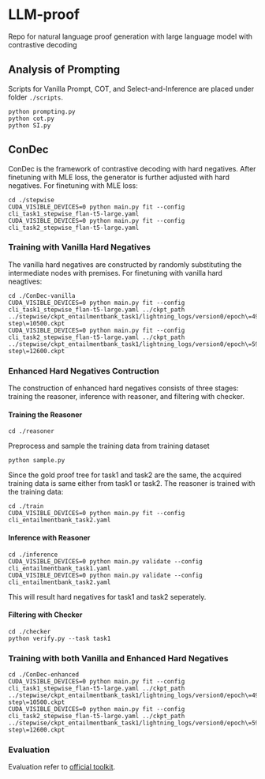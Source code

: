 # LLM-proof
Repo for natural language proof generation with large language model with contrastive decoding

## Analysis of Prompting
Scripts for Vanilla Prompt, COT, and Select-and-Inference are placed under folder `./scripts`.
```
python prompting.py
python cot.py
python SI.py
```
## ConDec
ConDec is the framework of contrastive decoding with hard negatives. After finetuning with MLE loss, the generator is further adjusted with hard negatives.
For finetuning with MLE loss:
```
cd ./stepwise
CUDA_VISIBLE_DEVICES=0 python main.py fit --config cli_task1_stepwise_flan-t5-large.yaml
CUDA_VISIBLE_DEVICES=0 python main.py fit --config cli_task2_stepwise_flan-t5-large.yaml
```
### Training with Vanilla Hard Negatives
The vanilla hard negatives are constructed by randomly substituting the intermediate nodes with premises. For finetuning with vanilla hard neagtives:
```
cd ./ConDec-vanilla
CUDA_VISIBLE_DEVICES=0 python main.py fit --config cli_task1_stepwise_flan-t5-large.yaml ../ckpt_path ../stepwise/ckpt_entailmentbank_task1/lightning_logs/version0/epoch\=499-step\=10500.ckpt
CUDA_VISIBLE_DEVICES=0 python main.py fit --config cli_task2_stepwise_flan-t5-large.yaml ../ckpt_path ../stepwise/ckpt_entailmentbank_task1/lightning_logs/version0/epoch\=599-step\=12600.ckpt
```
### Enhanced Hard Negatives Contruction
The construction of enhanced hard negatives consists of three stages: training the reasoner, inference with reasoner, and filtering with checker.
#### Training the Reasoner
```
cd ./reasoner
```
Preprocess and sample the training data from training dataset
```
python sample.py
```
Since the gold proof tree for task1 and task2 are the same, the acquired training data is same either from task1 or task2. The reasoner is trained with the training data:
```
cd ./train
CUDA_VISIBLE_DEVICES=0 python main.py fit --config cli_entailmentbank_task2.yaml
```
#### Inference with Reasoner
```
cd ./inference
CUDA_VISIBLE_DEVICES=0 python main.py validate --config cli_entailmentbank_task1.yaml
CUDA_VISIBLE_DEVICES=0 python main.py validate --config cli_entailmentbank_task2.yaml
```
This will result hard negatives for task1 and task2 seperately.
#### Filtering with Checker
```
cd ./checker
python verify.py --task task1
```

### Training with both Vanilla and Enhanced Hard Negatives
```
cd ./ConDec-enhanced
CUDA_VISIBLE_DEVICES=0 python main.py fit --config cli_task1_stepwise_flan-t5-large.yaml ../ckpt_path ../stepwise/ckpt_entailmentbank_task1/lightning_logs/version0/epoch\=499-step\=10500.ckpt
CUDA_VISIBLE_DEVICES=0 python main.py fit --config cli_task2_stepwise_flan-t5-large.yaml ../ckpt_path ../stepwise/ckpt_entailmentbank_task1/lightning_logs/version0/epoch\=599-step\=12600.ckpt
```

### Evaluation
Evaluation refer to [official toolkit](https://github.com/allenai/entailment_bank).
